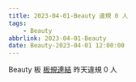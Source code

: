 ```yaml
---
title: 2023-04-01-Beauty 違規 0 人
tags:
    - Beauty
abbrlink: 2023-04-01-Beauty
date: Beauty-2023-04-01 12:00:00
---
```

Beauty 板 [板規連結](https://www.ptt.cc/bbs/Beauty/M.1630069980.A.84B.html)
昨天違規 0 人
